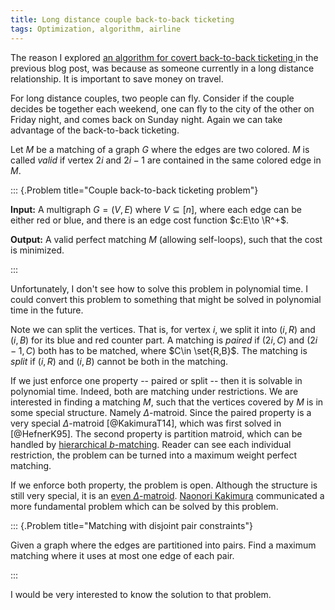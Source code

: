 ```yaml
---
title: Long distance couple back-to-back ticketing
tags: Optimization, algorithm, airline
---
```


The reason I explored [an algorithm for covert back-to-back ticketing ](https://chaoxuprime.com/posts/2019-06-15-covert-back-to-back-ticketing.html) in the previous blog post, was because as someone currently in a long distance relationship. It is important to save money on travel. 

For long distance couples, two people can fly. Consider if the couple decides be together each weekend, one can fly to the city of the other on Friday night, and comes back on Sunday night. Again we can take advantage of the back-to-back ticketing.

Let $M$ be a matching of a graph $G$ where the edges are two colored. $M$ is called _valid_ if vertex $2i$ and $2i-1$ are contained in the same colored edge in $M$. 

::: {.Problem title="Couple back-to-back ticketing problem"}
 
**Input:** A multigraph $G=(V,E)$ where $V\subseteq [n]$, where each edge can be either red or blue, and there is an edge cost function $c:E\to \R^+$. 
    
**Output:** A valid perfect matching $M$ (allowing self-loops), such that the cost is minimized. 

:::

Unfortunately, I don't see how to solve this problem in polynomial time. I could convert this problem to something that might be solved in polynomial time in the future.

Note we can split the vertices. That is, for vertex $i$, we split it into $(i,R)$ and $(i,B)$ for its blue and red counter part. A matching is _paired_ if $(2i,C)$ and $(2i-1,C)$ both has to be matched, where $C\in \set{R,B}$. The matching is _split_ if $(i,R)$ and $(i,B)$ cannot be both in the matching.

If we just enforce one property -- paired or split -- then it is solvable in polynomial time. 
Indeed, both are matching under restrictions. We are interested in finding a matching $M$, such that the vertices covered by $M$ is in some special structure. Namely $\Delta$-matroid. 
Since the paired property is a very special $\Delta$-matroid [@KakimuraT14], which was first solved in [@HefnerK95]. The second property is partition matroid, which can be handled by [hierarchical $b$-matching](/posts/2019-04-27-maximum-weight-hierarchical-b-matching.html). Reader can see each individual restriction, the problem can be turned into a maximum weight perfect matching. 

If we enforce both property, the problem is open. Although the structure is still very special, it is an [even $\Delta$-matroid](https://en.wikipedia.org/wiki/Delta-matroid).
[Naonori Kakimura](http://www.math.keio.ac.jp/~kakimura/) communicated a more fundamental problem which can be solved by this problem.

::: {.Problem title="Matching with disjoint pair constraints"}

Given a graph where the edges are partitioned into pairs. Find a maximum matching where it uses at most one edge of each pair. 

:::

I would be very interested to know the solution to that problem.
